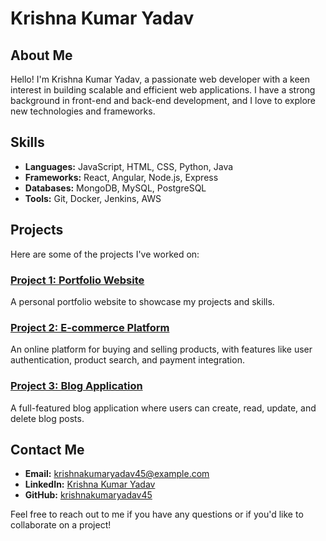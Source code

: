 # Krishna Kumar Yadav

## About Me

Hello! I'm Krishna Kumar Yadav, a passionate web developer with a keen interest in building scalable and efficient web applications. I have a strong background in front-end and back-end development, and I love to explore new technologies and frameworks.

## Skills

- **Languages:** JavaScript, HTML, CSS, Python, Java
- **Frameworks:** React, Angular, Node.js, Express
- **Databases:** MongoDB, MySQL, PostgreSQL
- **Tools:** Git, Docker, Jenkins, AWS

## Projects

Here are some of the projects I've worked on:

### [Project 1: Portfolio Website](https://github.com/krishnakumaryadav45/portfolio-website)
A personal portfolio website to showcase my projects and skills.

### [Project 2: E-commerce Platform](https://github.com/krishnakumaryadav45/e-commerce-platform)
An online platform for buying and selling products, with features like user authentication, product search, and payment integration.

### [Project 3: Blog Application](https://github.com/krishnakumaryadav45/blog-application)
A full-featured blog application where users can create, read, update, and delete blog posts.

## Contact Me

- **Email:** krishnakumaryadav45@example.com
- **LinkedIn:** [Krishna Kumar Yadav](https://www.linkedin.com/in/krishnakumaryadav45)
- **GitHub:** [krishnakumaryadav45](https://github.com/krishnakumaryadav45)

Feel free to reach out to me if you have any questions or if you'd like to collaborate on a project!
